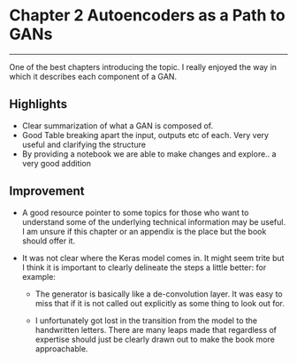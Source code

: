 
# Chapter 2 Autoencoders as a Path to GANs
---

  One of the best chapters introducing the topic. I really enjoyed the way in which it describes each component of a GAN.

  ## Highlights
  * Clear summarization of what a GAN is composed of.
  * Good Table breaking apart the input, outputs etc of each. Very very useful and clarifying the structure
  * By providing a notebook we are able to make changes and explore.. a very good addition

  ## Improvement
  * A good resource pointer to some topics for those who want to understand some of the underlying technical information may be useful. I am unsure if this chapter or an appendix is the place but the book should offer it.

  * It was not clear where the Keras model comes in. It might seem trite but I think it is important to clearly delineate the steps a little better: for example:
     - The generator is basically like a de-convolution layer. It was easy to miss that if it is not called out explicitly as some thing to look out for.

     - I unfortunately got lost in the transition from the model to the handwritten letters. There are many leaps made that regardless of expertise should just be clearly drawn out to make the book more approachable.

     
